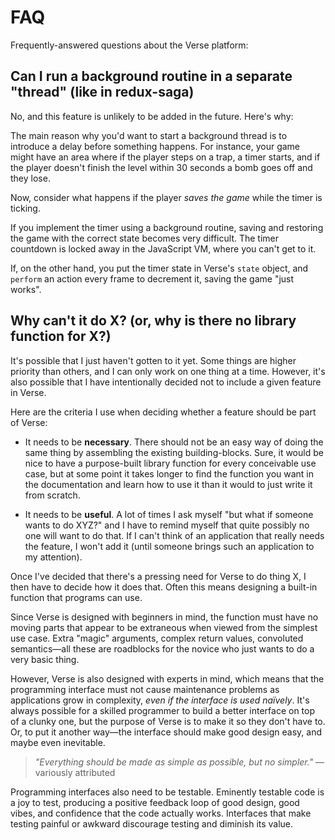 # FAQ

Frequently-answered questions about the Verse platform:

## Can I run a background routine in a separate "thread" (like in redux-saga)

No, and this feature is unlikely to be added in the future.
Here's why:

The main reason why you'd want to start a background thread
is to introduce a delay before something happens. For
instance, your game might have an area where if the player
steps on a trap, a timer starts, and if the player doesn't
finish the level within 30 seconds a bomb goes off and they
lose.

Now, consider what happens if the player *saves the game*
while the timer is ticking.

If you implement the timer using a background routine,
saving and restoring the game with the correct state becomes
very difficult. The timer countdown is locked away in the
JavaScript VM, where you can't get to it.

If, on the other hand, you put the timer state in Verse's
`state` object, and `perform` an action every frame to
decrement it, saving the game "just works".

## Why can't it do X? (or, why is there no library function for X?)

It's possible that I just haven't gotten to it yet. Some
things are higher priority than others, and I can only work
on one thing at a time. However, it's also possible that
I have intentionally decided not to include a given feature
in Verse.

Here are the criteria I use when deciding whether a feature
should be part of Verse:

- It needs to be **necessary**. There should not be an easy
  way of doing the same thing by assembling the existing
  building-blocks. Sure, it would be nice to have
  a purpose-built library function for every conceivable use
  case, but at some point it takes longer to find the
  function you want in the documentation and learn how to
  use it than it would to just write it from scratch.

- It needs to be **useful**. A lot of times I ask myself
  "but what if someone wants to do XYZ?" and I have to
  remind myself that quite possibly no one will want to do
  that. If I can't think of an application that really needs
  the feature, I won't add it (until someone brings such
  an application to my attention).

Once I've decided that there's a pressing need for Verse to
do thing X, I then have to decide how it does that. Often
this means designing a built-in function that programs can
use.

Since Verse is designed with beginners in mind, the function
must have no moving parts that appear to be extraneous when
viewed from the simplest use case. Extra "magic" arguments,
complex return values, convoluted semantics—all these are
roadblocks for the novice who just wants to do a very basic
thing.

However, Verse is also designed with experts in mind,
which means that the programming interface must not cause
maintenance problems as applications grow in complexity,
*even if the interface is used naïvely*. It's always
possible for a skilled programmer to build a better
interface on top of a clunky one, but the
purpose of Verse is to make it so they don't have to.
Or, to put it another way—the interface should
make good design easy, and maybe even inevitable.

> *"Everything should be made as simple as possible, but no
simpler."* —variously attributed

Programming interfaces also need to be
testable. Eminently testable code is a joy to test,
producing a positive feedback loop of good design, good
vibes, and confidence that the code actually works.
Interfaces that make testing painful or awkward discourage
testing and diminish its value.
